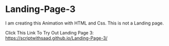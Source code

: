 # Landing-Page-3
I am creating this Animation with HTML and Css.
This is not a Landing page.

Click This Link To Try Out Landing Page 3:
https://scriptwithsaad.github.io/Landing-Page-3/
